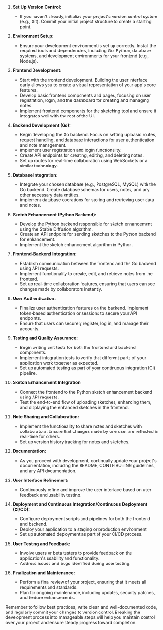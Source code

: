 1. **Set Up Version Control:**
   - If you haven't already, initialize your project's version control system (e.g., Git). Commit your initial project structure to create a starting point.

2. **Environment Setup:**
   - Ensure your development environment is set up correctly. Install the required tools and dependencies, including Go, Python, database systems, and development environments for your frontend (e.g., Node.js).

3. **Frontend Development:**
   - Start with the frontend development. Building the user interface early allows you to create a visual representation of your app's core features.
   - Develop basic frontend components and pages, focusing on user registration, login, and the dashboard for creating and managing notes.
   - Implement frontend components for the sketching tool and ensure it integrates well with the rest of the UI.

4. **Backend Development (Go):**
   - Begin developing the Go backend. Focus on setting up basic routes, request handling, and database interactions for user authentication and note management.
   - Implement user registration and login functionality.
   - Create API endpoints for creating, editing, and deleting notes.
   - Set up routes for real-time collaboration using WebSockets or a similar technology.
   
5. **Database Integration:**
   - Integrate your chosen database (e.g., PostgreSQL, MySQL) with the Go backend. Create database schemas for users, notes, and any other necessary data entities.
   - Implement database operations for storing and retrieving user data and notes.
   
6. **Sketch Enhancement (Python Backend):**
   - Develop the Python backend responsible for sketch enhancement using the Stable Diffusion algorithm.
   - Create an API endpoint for sending sketches to the Python backend for enhancement.
   - Implement the sketch enhancement algorithm in Python.
   
7. **Frontend-Backend Integration:**
   - Establish communication between the frontend and the Go backend using API requests.
   - Implement functionality to create, edit, and retrieve notes from the frontend.
   - Set up real-time collaboration features, ensuring that users can see changes made by collaborators instantly.

8. **User Authentication:**
   - Finalize user authentication features on the backend. Implement token-based authentication or sessions to secure your API endpoints.
   - Ensure that users can securely register, log in, and manage their accounts.

9. **Testing and Quality Assurance:**
   - Begin writing unit tests for both the frontend and backend components.
   - Implement integration tests to verify that different parts of your application work together as expected.
   - Set up automated testing as part of your continuous integration (CI) pipeline.

10. **Sketch Enhancement Integration:**
    - Connect the frontend to the Python sketch enhancement backend using API requests.
    - Test the end-to-end flow of uploading sketches, enhancing them, and displaying the enhanced sketches in the frontend.

11. **Note Sharing and Collaboration:**
    - Implement the functionality to share notes and sketches with collaborators. Ensure that changes made by one user are reflected in real-time for others.
    - Set up version history tracking for notes and sketches.

12. **Documentation:**
    - As you proceed with development, continually update your project's documentation, including the README, CONTRIBUTING guidelines, and any API documentation.

13. **User Interface Refinement:**
    - Continuously refine and improve the user interface based on user feedback and usability testing.

14. **Deployment and Continuous Integration/Continuous Deployment (CI/CD):**
    - Configure deployment scripts and pipelines for both the frontend and backend.
    - Deploy your application to a staging or production environment.
    - Set up automated deployment as part of your CI/CD process.

15. **User Testing and Feedback:**
    - Involve users or beta testers to provide feedback on the application's usability and functionality.
    - Address issues and bugs identified during user testing.

16. **Finalization and Maintenance:**
    - Perform a final review of your project, ensuring that it meets all requirements and standards.
    - Plan for ongoing maintenance, including updates, security patches, and feature enhancements.

Remember to follow best practices, write clean and well-documented code, and regularly commit your changes to version control. Breaking the development process into manageable steps will help you maintain control over your project and ensure steady progress toward completion.